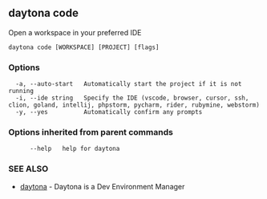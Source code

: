 ## daytona code

Open a workspace in your preferred IDE

```
daytona code [WORKSPACE] [PROJECT] [flags]
```

### Options

```
  -a, --auto-start   Automatically start the project if it is not running
  -i, --ide string   Specify the IDE (vscode, browser, cursor, ssh, clion, goland, intellij, phpstorm, pycharm, rider, rubymine, webstorm)
  -y, --yes          Automatically confirm any prompts
```

### Options inherited from parent commands

```
      --help   help for daytona
```

### SEE ALSO

* [daytona](daytona.md)	 - Daytona is a Dev Environment Manager

